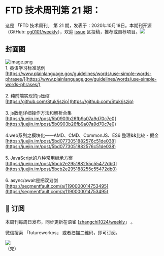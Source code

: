 # FTD 技术周刊第 21 期：
这是 「FTD 技术周刊」 第 21 期，发表于：2020年10月18日。本期刊开源（GitHub: [cg0101/weekly](https://github.com/cg0101/weekly)），欢迎 [issue](https://github.com/cg0101/weekly/issues) 区投稿，推荐或自荐项目。![](https://visitor-badge.glitch.me/badge?page_id=cg0101.weekly) <a href="https://www.linkedin.com/in/%E9%A9%B0-%E5%BC%A0-60669710a/">
        </a>
## 封面图


![image.png](https://cdn.nlark.com/yuque/0/2020/png/132503/1605585205664-68a17d8a-ff7f-4fac-8aef-63d75a766a0a.png#height=720&id=hUO6Y&margin=%5Bobject%20Object%5D&name=image.png&originHeight=720&originWidth=1080&originalType=binary&size=1764890&status=done&style=none&width=1080)<br />1. 英语学习标准范例<br />[https://www.plainlanguage.gov/guidelines/words/use-simple-words-phrases/](https://www.plainlanguage.gov/guidelines/words/use-simple-words-phrases/)<br />
<br />2. 纯前端实现的js压缩<br />[https://github.com/Stuk/jszip](https://github.com/Stuk/jszip)<br />
<br />3. js数组详细操作方法和解析合集<br />[https://juejin.im/post/5b0903b26fb9a07a9d70c7e0](https://juejin.im/post/5b0903b26fb9a07a9d70c7e0)<br />
<br />4.web系列之模块化——AMD、CMD、CommonJS、ES6 整理&&比较 - 掘金<br />[https://juejin.im/post/5bd0773051882576c51de038](https://juejin.im/post/5bd0773051882576c51de038)<br />
<br />5. JavaScript的八种常用继承方案<br />[https://juejin.im/post/5bcb2e295188255c55472db0](https://juejin.im/post/5bcb2e295188255c55472db0)<br />
<br />6. async/await是把双刃剑<br />[https://segmentfault.com/a/1190000014753495](https://segmentfault.com/a/1190000014753495)



## 📅 订阅
本周刊每周日发布，同步更新在语雀 [[zhangchi1024/weekly](https://www.yuque.com/zhangchi1024/weekly)」 。


微信搜索 「futureworkos」 或者扫描二维码，即可订阅。
<div align="left"> <img src="https://cdn.nlark.com/yuque/0/2021/jpeg/132503/1640750963398-e8538e9e-6b96-46f7-abff-c93b56bdd377.jpeg?x-oss-process=image%2Fwatermark%2Ctype_d3F5LW1pY3JvaGVp%2Csize_36%2Ctext_5byg6amw%2Ccolor_FFFFFF%2Cshadow_50%2Ct_80%2Cg_se%2Cx_10%2Cy_10%2Fresize%2Cw_426%2Climit_0" ></div>
    （完）